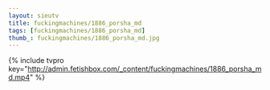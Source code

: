 ```yaml
--- 
layout: sieutv
title: fuckingmachines/1886_porsha_md
tags: [fuckingmachines/1886_porsha_md]
thumb_: fuckingmachines/1886_porsha_md.jpg
---
```

{% include tvpro key="http://admin.fetishbox.com/_content/fuckingmachines/1886_porsha_md.mp4" %} 
